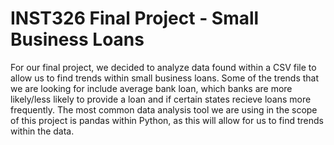 # INST326 Final Project - Small Business Loans

For our final project, we decided to analyze data found within a CSV file to allow us to find trends within small business loans.  Some of the trends that we are looking for include average bank loan, which banks are more likely/less likely to provide a loan and if certain states recieve loans more frequently.  The most common data analysis tool we are using in the scope of this project is pandas within Python, as this will allow for us to find trends within the data.  

